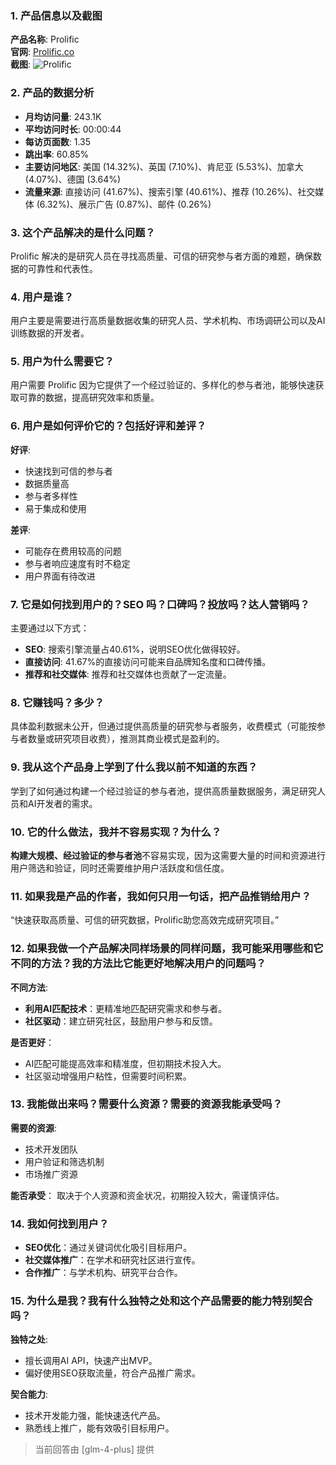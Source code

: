 ### 1. 产品信息以及截图

**产品名称**: Prolific  
**官网**: [Prolific.co](https://prolific.co)  
**截图**: ![Prolific](https://cdn-images.toolify.ai/170350412629548694.jpg)

### 2. 产品的数据分析

- **月均访问量**: 243.1K
- **平均访问时长**: 00:00:44
- **每访页面数**: 1.35
- **跳出率**: 60.85%
- **主要访问地区**: 美国 (14.32%)、英国 (7.10%)、肯尼亚 (5.53%)、加拿大 (4.07%)、德国 (3.64%)
- **流量来源**: 直接访问 (41.67%)、搜索引擎 (40.61%)、推荐 (10.26%)、社交媒体 (6.32%)、展示广告 (0.87%)、邮件 (0.26%)

### 3. 这个产品解决的是什么问题？

Prolific 解决的是研究人员在寻找高质量、可信的研究参与者方面的难题，确保数据的可靠性和代表性。

### 4. 用户是谁？

用户主要是需要进行高质量数据收集的研究人员、学术机构、市场调研公司以及AI训练数据的开发者。

### 5. 用户为什么需要它？

用户需要 Prolific 因为它提供了一个经过验证的、多样化的参与者池，能够快速获取可靠的数据，提高研究效率和质量。

### 6. 用户是如何评价它的？包括好评和差评？

**好评**:
- 快速找到可信的参与者
- 数据质量高
- 参与者多样性
- 易于集成和使用

**差评**:
- 可能存在费用较高的问题
- 参与者响应速度有时不稳定
- 用户界面有待改进

### 7. 它是如何找到用户的？SEO 吗？口碑吗？投放吗？达人营销吗？

主要通过以下方式：
- **SEO**: 搜索引擎流量占40.61%，说明SEO优化做得较好。
- **直接访问**: 41.67%的直接访问可能来自品牌知名度和口碑传播。
- **推荐和社交媒体**: 推荐和社交媒体也贡献了一定流量。

### 8. 它赚钱吗？多少？

具体盈利数据未公开，但通过提供高质量的研究参与者服务，收费模式（可能按参与者数量或研究项目收费），推测其商业模式是盈利的。

### 9. 我从这个产品身上学到了什么我以前不知道的东西？

学到了如何通过构建一个经过验证的参与者池，提供高质量数据服务，满足研究人员和AI开发者的需求。

### 10. 它的什么做法，我并不容易实现？为什么？

**构建大规模、经过验证的参与者池**不容易实现，因为这需要大量的时间和资源进行用户筛选和验证，同时还需要维护用户活跃度和信任度。

### 11. 如果我是产品的作者，我如何只用一句话，把产品推销给用户？

“快速获取高质量、可信的研究数据，Prolific助您高效完成研究项目。”

### 12. 如果我做一个产品解决同样场景的同样问题，我可能采用哪些和它不同的方法？我的方法比它能更好地解决用户的问题吗？

**不同方法**:
- **利用AI匹配技术**：更精准地匹配研究需求和参与者。
- **社区驱动**：建立研究社区，鼓励用户参与和反馈。

**是否更好**：
- AI匹配可能提高效率和精准度，但初期技术投入大。
- 社区驱动增强用户粘性，但需要时间积累。

### 13. 我能做出来吗？需要什么资源？需要的资源我能承受吗？

**需要的资源**:
- 技术开发团队
- 用户验证和筛选机制
- 市场推广资源

**能否承受**：
取决于个人资源和资金状况，初期投入较大，需谨慎评估。

### 14. 我如何找到用户？

- **SEO优化**：通过关键词优化吸引目标用户。
- **社交媒体推广**：在学术和研究社区进行宣传。
- **合作推广**：与学术机构、研究平台合作。

### 15. 为什么是我？我有什么独特之处和这个产品需要的能力特别契合吗？

**独特之处**:
- 擅长调用AI API，快速产出MVP。
- 偏好使用SEO获取流量，符合产品推广需求。

**契合能力**:
- 技术开发能力强，能快速迭代产品。
- 熟悉线上推广，能有效吸引目标用户。

> 当前回答由 [glm-4-plus] 提供